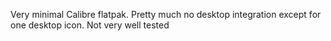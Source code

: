 Very minimal Calibre flatpak. Pretty much no desktop integration except for one desktop icon. Not very well tested
